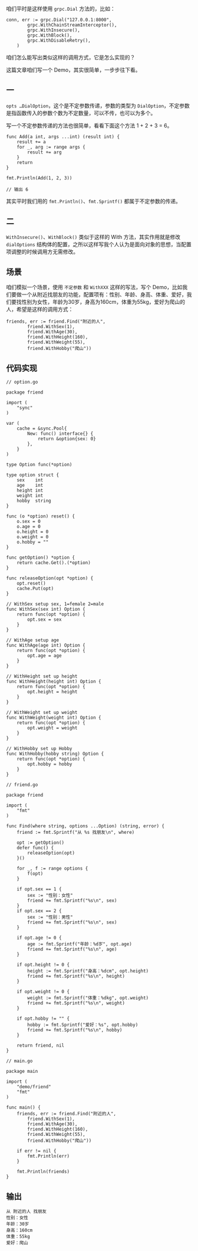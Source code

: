 咱们平时是这样使用 `grpc.Dial` 方法的，比如：

```
conn, err := grpc.Dial("127.0.0.1:8000",
		grpc.WithChainStreamInterceptor(),
		grpc.WithInsecure(),
		grpc.WithBlock(),
		grpc.WithDisableRetry(),
	)
```

咱们怎么能写出类似这样的调用方式，它是怎么实现的？

这篇文章咱们写一个 Demo，其实很简单，一步步往下看。

## 一

`opts …DialOption`，这个是不定参数传递，参数的类型为 `DialOption`，不定参数是指函数传入的参数个数为不定数量，可以不传，也可以为多个。

写一个不定参数传递的方法也很简单，看看下面这个方法 1 + 2 + 3 = 6。

```
func Add(a int, args ...int) (result int) {
	result += a
	for _, arg := range args {
		result += arg
	}
	return
}

fmt.Println(Add(1, 2, 3))

// 输出 6
```

其实平时我们用的 `fmt.Println()`、`fmt.Sprintf()` 都属于不定参数的传递。

## 二

`WithInsecure()`、`WithBlock()` 类似于这样的 With 方法，其实作用就是修改 `dialOptions` 结构体的配置，之所以这样写我个人认为是面向对象的思想，当配置项调整的时候调用方无需修改。

## 场景

咱们模拟一个场景，使用 `不定参数` 和 `WithXXX` 这样的写法，写个 Demo，比如我们要做一个从附近找朋友的功能，配置项有：性别、年龄、身高、体重、爱好，我们要找性别为女性，年龄为30岁，身高为160cm，体重为55kg，爱好为爬山的人，希望是这样的调用方式：

```
friends, err := friend.Find("附近的人",
		friend.WithSex(1),
		friend.WithAge(30),
		friend.WithHeight(160),
		friend.WithWeight(55),
		friend.WithHobby("爬山"))
```

## 代码实现

```
// option.go

package friend

import (
	"sync"
)

var (
	cache = &sync.Pool{
		New: func() interface{} {
			return &option{sex: 0}
		},
	}
)

type Option func(*option)

type option struct {
	sex    int
	age    int
	height int
	weight int
	hobby  string
}

func (o *option) reset() {
	o.sex = 0
	o.age = 0
	o.height = 0
	o.weight = 0
	o.hobby = ""
}

func getOption() *option {
	return cache.Get().(*option)
}

func releaseOption(opt *option) {
	opt.reset()
	cache.Put(opt)
}

// WithSex setup sex, 1=female 2=male
func WithSex(sex int) Option {
	return func(opt *option) {
		opt.sex = sex
	}
}

// WithAge setup age
func WithAge(age int) Option {
	return func(opt *option) {
		opt.age = age
	}
}

// WithHeight set up height
func WithHeight(height int) Option {
	return func(opt *option) {
		opt.height = height
	}
}

// WithWeight set up weight
func WithWeight(weight int) Option {
	return func(opt *option) {
		opt.weight = weight
	}
}

// WithHobby set up Hobby
func WithHobby(hobby string) Option {
	return func(opt *option) {
		opt.hobby = hobby
	}
}

```

```
// friend.go

package friend

import (
	"fmt"
)

func Find(where string, options ...Option) (string, error) {
	friend := fmt.Sprintf("从 %s 找朋友\n", where)

	opt := getOption()
	defer func() {
		releaseOption(opt)
	}()

	for _, f := range options {
		f(opt)
	}

	if opt.sex == 1 {
		sex := "性别：女性"
		friend += fmt.Sprintf("%s\n", sex)
	}
	if opt.sex == 2 {
		sex := "性别：男性"
		friend += fmt.Sprintf("%s\n", sex)
	}

	if opt.age != 0 {
		age := fmt.Sprintf("年龄：%d岁", opt.age)
		friend += fmt.Sprintf("%s\n", age)
	}

	if opt.height != 0 {
		height := fmt.Sprintf("身高：%dcm", opt.height)
		friend += fmt.Sprintf("%s\n", height)
	}

	if opt.weight != 0 {
		weight := fmt.Sprintf("体重：%dkg", opt.weight)
		friend += fmt.Sprintf("%s\n", weight)
	}

	if opt.hobby != "" {
		hobby := fmt.Sprintf("爱好：%s", opt.hobby)
		friend += fmt.Sprintf("%s\n", hobby)
	}

	return friend, nil
}

```

```
// main.go

package main

import (
	"demo/friend"
	"fmt"
)

func main() {
	friends, err := friend.Find("附近的人",
		friend.WithSex(1),
		friend.WithAge(30),
		friend.WithHeight(160),
		friend.WithWeight(55),
		friend.WithHobby("爬山"))

	if err != nil {
		fmt.Println(err)
	}

	fmt.Println(friends)
}

```

## 输出

```
从 附近的人 找朋友
性别：女性
年龄：30岁
身高：160cm
体重：55kg
爱好：爬山
```
